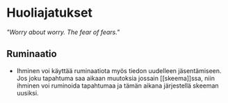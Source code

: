 # Huoliajatukset
_"Worry about worry. The fear of fears."_

## Ruminaatio
- Ihminen voi käyttää ruminaatiota myös tiedon uudelleen jäsentämiseen. Jos joku tapahtuma saa aikaan muutoksia jossain [[skeema]]ssa, niin ihminen voi ruminoida tapahtumaa ja tämän aikana järjestellä skeeman uusiksi.

